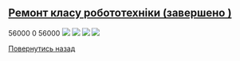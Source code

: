 
## [Ремонт класу робототехніки (завершено )](/для-випускників/ремонт-класу-робототехніки/)
56000
0
56000
![](/images/ремонт-класу-робототехніки/r1.jpg)
![](/images/ремонт-класу-робототехніки/r2.jpg)
![](/images/ремонт-класу-робототехніки/r3.jpg)
![](/images/ремонт-класу-робототехніки/r4.jpg)
<!-- <form action="/%D0%B4%D0%BB%D1%8F-%D0%B2%D0%B8%D0%BF%D1%83%D1%81%D0%BA%D0%BD%D0%B8%D0%BA%D1%96%D0%B2/%D1%80%D0%B5%D0%BC%D0%BE%D0%BD%D1%82-%D0%BA%D0%BB%D0%B0%D1%81%D1%83-%D1%80%D0%BE%D0%B1%D0%BE%D1%82%D0%BE%D1%82%D0%B5%D1%85%D0%BD%D1%96%D0%BA%D0%B8" class="donateform" enctype="multipart/form-data" method="post"><input id="Email" name="Email" placeholder="email@domain.com" type="email" value="" /><input id="Name" name="Name" placeholder="Вася Пупкін" type="text" value="" />        <input type="number" id="Amount" name="Amount" placeholder="100 UAH" />
<input type="hidden" id="ProjectId" name="ProjectId" value="1769" />
<input type="hidden" id="Subscribe" name="Subscribe" value="fasle" />
<input type="submit" value="Зробити внесок" />
<input name='ufprt' type='hidden' value='4B7C0C7193DE4B6608A5D2C2507A726795F1446657221F4C52055FC7771DADFC592E4054F4986CACBE6CF46A6C2ABE3DCC53E1305F9A5AABDE8864F164AC4F3CDC061A7BA7397221F2D483E0ED02EF6282869B6D5B84F6BE35B8A6113859A6A0CC5D0450DFB4A9E8CE3B273CBB7E74669EBC24C0F0C4D79CE1840DB20B89E6575BDB87189FF1513E6C27108508029455' /></form> -->
[Повернутись назад](/для-випускників/)
       